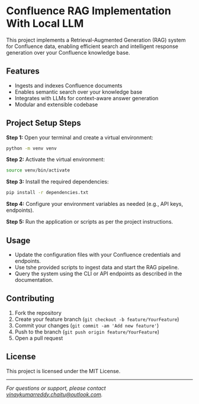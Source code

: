 # Confluence RAG Implementation With Local LLM

This project implements a Retrieval-Augmented Generation (RAG) system for Confluence data, enabling efficient search and intelligent response generation over your Confluence knowledge base.

## Features

- Ingests and indexes Confluence documents
- Enables semantic search over your knowledge base
- Integrates with LLMs for context-aware answer generation
- Modular and extensible codebase

## Project Setup Steps

**Step 1:** Open your terminal and create a virtual environment:
```bash
python -m venv venv
```

**Step 2:** Activate the virtual environment:
```bash
source venv/bin/activate
```

**Step 3:** Install the required dependencies:
```bash
pip install -r dependencies.txt
```

**Step 4:** Configure your environment variables as needed (e.g., API keys, endpoints).

**Step 5:** Run the application or scripts as per the project instructions.

## Usage

- Update the configuration files with your Confluence credentials and endpoints.
- Use tshe provided scripts to ingest data and start the RAG pipeline.
- Query the system using the CLI or API endpoints as described in the documentation.

## Contributing

1. Fork the repository
2. Create your feature branch (`git checkout -b feature/YourFeature`)
3. Commit your changes (`git commit -am 'Add new feature'`)
4. Push to the branch (`git push origin feature/YourFeature`)
5. Open a pull request

## License

This project is licensed under the MIT License.

---

*For questions or support, please contact [vinaykumarreddy.chaitu@outlook.com](mailto:vinaykumarreddy.chaitu@outlook.com).*

